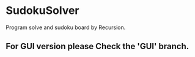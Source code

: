 # SudokuSolver

Program solve and sudoku board by Recursion.

## For GUI version please Check the 'GUI' branch. 
